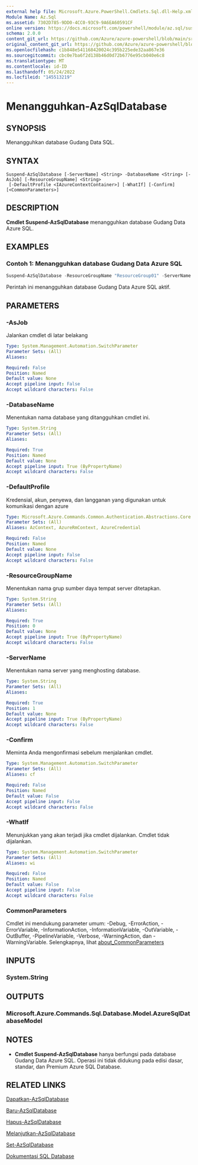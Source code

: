 ```yaml
---
external help file: Microsoft.Azure.PowerShell.Cmdlets.Sql.dll-Help.xml
Module Name: Az.Sql
ms.assetid: 7302D785-9DD0-4CC0-93C9-9A6EA60591CF
online version: https://docs.microsoft.com/powershell/module/az.sql/suspend-azsqldatabase
schema: 2.0.0
content_git_url: https://github.com/Azure/azure-powershell/blob/main/src/Sql/Sql/help/Suspend-AzSqlDatabase.md
original_content_git_url: https://github.com/Azure/azure-powershell/blob/main/src/Sql/Sql/help/Suspend-AzSqlDatabase.md
ms.openlocfilehash: c1b848e541168420024c395b225ede32aa867e36
ms.sourcegitcommit: cbc0e7ba6f2d138b46d0d72b6776e95cb040e6c8
ms.translationtype: MT
ms.contentlocale: id-ID
ms.lasthandoff: 05/24/2022
ms.locfileid: "145513219"
---
```

# Menangguhkan-AzSqlDatabase

## SYNOPSIS
Menangguhkan database Gudang Data SQL.

## SYNTAX

```
Suspend-AzSqlDatabase [-ServerName] <String> -DatabaseName <String> [-AsJob] [-ResourceGroupName] <String>
 [-DefaultProfile <IAzureContextContainer>] [-WhatIf] [-Confirm] [<CommonParameters>]
```

## DESCRIPTION
**Cmdlet Suspend-AzSqlDatabase** menangguhkan database Gudang Data Azure SQL.

## EXAMPLES

### Contoh 1: Menangguhkan database Gudang Data Azure SQL
```powershell
Suspend-AzSqlDatabase -ResourceGroupName "ResourceGroup01" -ServerName "Server01" -DatabaseName "Database01"
```

Perintah ini menangguhkan database Gudang Data Azure SQL aktif.

## PARAMETERS

### -AsJob
Jalankan cmdlet di latar belakang

```yaml
Type: System.Management.Automation.SwitchParameter
Parameter Sets: (All)
Aliases:

Required: False
Position: Named
Default value: None
Accept pipeline input: False
Accept wildcard characters: False
```

### -DatabaseName
Menentukan nama database yang ditangguhkan cmdlet ini.

```yaml
Type: System.String
Parameter Sets: (All)
Aliases:

Required: True
Position: Named
Default value: None
Accept pipeline input: True (ByPropertyName)
Accept wildcard characters: False
```

### -DefaultProfile
Kredensial, akun, penyewa, dan langganan yang digunakan untuk komunikasi dengan azure

```yaml
Type: Microsoft.Azure.Commands.Common.Authentication.Abstractions.Core.IAzureContextContainer
Parameter Sets: (All)
Aliases: AzContext, AzureRmContext, AzureCredential

Required: False
Position: Named
Default value: None
Accept pipeline input: False
Accept wildcard characters: False
```

### -ResourceGroupName
Menentukan nama grup sumber daya tempat server ditetapkan.

```yaml
Type: System.String
Parameter Sets: (All)
Aliases:

Required: True
Position: 0
Default value: None
Accept pipeline input: True (ByPropertyName)
Accept wildcard characters: False
```

### -ServerName
Menentukan nama server yang menghosting database.

```yaml
Type: System.String
Parameter Sets: (All)
Aliases:

Required: True
Position: 1
Default value: None
Accept pipeline input: True (ByPropertyName)
Accept wildcard characters: False
```

### -Confirm
Meminta Anda mengonfirmasi sebelum menjalankan cmdlet.

```yaml
Type: System.Management.Automation.SwitchParameter
Parameter Sets: (All)
Aliases: cf

Required: False
Position: Named
Default value: False
Accept pipeline input: False
Accept wildcard characters: False
```

### -WhatIf
Menunjukkan yang akan terjadi jika cmdlet dijalankan.
Cmdlet tidak dijalankan.

```yaml
Type: System.Management.Automation.SwitchParameter
Parameter Sets: (All)
Aliases: wi

Required: False
Position: Named
Default value: False
Accept pipeline input: False
Accept wildcard characters: False
```

### CommonParameters
Cmdlet ini mendukung parameter umum: -Debug, -ErrorAction, -ErrorVariable, -InformationAction, -InformationVariable, -OutVariable, -OutBuffer, -PipelineVariable, -Verbose, -WarningAction, dan -WarningVariable. Selengkapnya, lihat [about_CommonParameters](http://go.microsoft.com/fwlink/?LinkID=113216)

## INPUTS

### System.String

## OUTPUTS

### Microsoft.Azure.Commands.Sql.Database.Model.AzureSqlDatabaseModel

## NOTES
* **Cmdlet Suspend-AzSqlDatabase** hanya berfungsi pada database Gudang Data Azure SQL. Operasi ini tidak didukung pada edisi dasar, standar, dan Premium Azure SQL Database.

## RELATED LINKS

[Dapatkan-AzSqlDatabase](./Get-AzSqlDatabase.md)

[Baru-AzSqlDatabase](./New-AzSqlDatabase.md)

[Hapus-AzSqlDatabase](./Remove-AzSqlDatabase.md)

[Melanjutkan-AzSqlDatabase](./Resume-AzSqlDatabase.md)

[Set-AzSqlDatabase](./Set-AzSqlDatabase.md)

[Dokumentasi SQL Database](https://docs.microsoft.com/azure/sql-database/)


